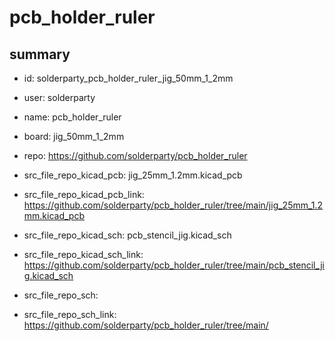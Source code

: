 # pcb_holder_ruler
 
## summary 
* id: solderparty_pcb_holder_ruler_jig_50mm_1_2mm
* user: solderparty
* name: pcb_holder_ruler
* board: jig_50mm_1_2mm
* repo: https://github.com/solderparty/pcb_holder_ruler
* src_file_repo_kicad_pcb: jig_25mm_1.2mm.kicad_pcb
* src_file_repo_kicad_pcb_link: https://github.com/solderparty/pcb_holder_ruler/tree/main/jig_25mm_1.2mm.kicad_pcb
* src_file_repo_kicad_sch: pcb_stencil_jig.kicad_sch
* src_file_repo_kicad_sch_link: https://github.com/solderparty/pcb_holder_ruler/tree/main/pcb_stencil_jig.kicad_sch

* src_file_repo_sch: 
* src_file_repo_sch_link: https://github.com/solderparty/pcb_holder_ruler/tree/main/






